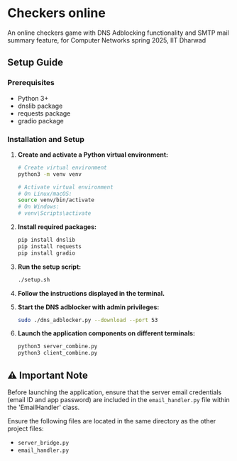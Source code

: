 # Checkers online

An online checkers game with DNS Adblocking functionality and SMTP mail summary feature, for Computer Networks spring 2025, IIT Dharwad

## Setup Guide

### Prerequisites
- Python 3+
- dnslib package
- requests package
- gradio package

### Installation and Setup

1. **Create and activate a Python virtual environment:**
   ```bash
   # Create virtual environment
   python3 -m venv venv
   
   # Activate virtual environment
   # On Linux/macOS:
   source venv/bin/activate
   # On Windows:
   # venv\Scripts\activate
   ```

2. **Install required packages:**
   ```bash
   pip install dnslib
   pip install requests
   pip install gradio
   ```

3. **Run the setup script:**
   ```bash
   ./setup.sh
   ```

4. **Follow the instructions displayed in the terminal.**

5. **Start the DNS adblocker with admin privileges:**
   ```bash
   sudo ./dns_adblocker.py --download --port 53
   ```

6. **Launch the application components on different terminals:**
   ```bash
   python3 server_combine.py
   python3 client_combine.py
   ```

## ⚠️ Important Note
Before launching the application, ensure that the server email credentials (email ID and app password) are included in the `email_handler.py` file within the 'EmailHandler' class.

Ensure the following files are located in the same directory as the other project files:
- `server_bridge.py`
- `email_handler.py`
